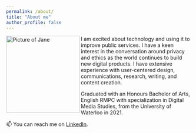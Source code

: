 ```yaml
---
permalink: /about/
title: "About me"
author_profile: false
---
```

<img align="left" width="200" height="210" src="{{site.url}}{{site.baseurl}}/assets/images/bio-photo2.jpg" alt="Picture of Jane">
     
I am excited about technology and using it to improve public services. I have a keen interest in the conversation around privacy and ethics as the world continues to build new digital products. I have extensive experience with user-centered design, communications, research, writing, and content creation.

Graduated with an Honours Bachelor of Arts, English RMPC with specialization in Digital Media Studies, from the University of Waterloo in 2021.

📫 You can reach me on [LinkedIn](https://www.linkedin.com/in/janelu1/).
